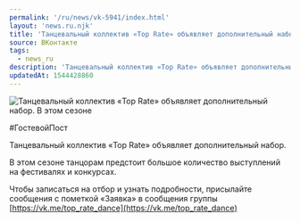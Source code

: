 ```yaml
---
permalink: '/ru/news/vk-5941/index.html'
layout: 'news.ru.njk'
title: 'Танцевальный коллектив «Top Rate» объявляет дополнительный набор.'
source: ВКонтакте
tags:
  - news_ru
description: 'Танцевальный коллектив «Top Rate» объявляет дополнительный набор.'
updatedAt: 1544428860
---
```

![Танцевальный коллектив «Top Rate» объявляет дополнительный набор. В этом сезоне](https://sun9-45.userapi.com/impf/c846018/v846018693/14aa12/9D_mXJcFGpc.jpg?size=900x600&quality=96&proxy=1&sign=fba3033e31370095aa206e99ab02d492&c_uniq_tag=fxCX0W0j2zYyDWnFTw60cviUjhmBvG9ksb4wrgPHJY8&type=album)

#ГостевойПост

Танцевальный коллектив «Top Rate» объявляет дополнительный набор.

В этом сезоне танцорам предстоит большое количество выступлений на фестивалях и конкурсах.

Чтобы записаться на отбор и узнать подробности, присылайте сообщения с пометкой «Заявка» в сообщения группы [https://vk.me/top_rate_dance](https://vk.me/top_rate_dance)
